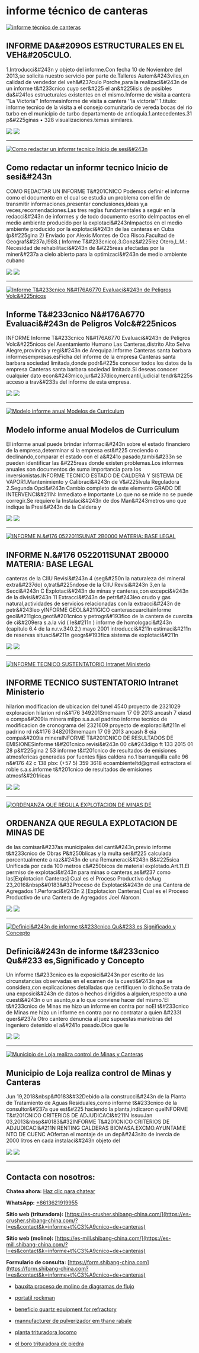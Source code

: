 # informe técnico de canteras

<a href="https://swt.shibang-china.com/?l=es&img&k=informe+t%C3%A9cnico+de+canteras" target="_blank">![informe técnico de canteras](http://static.shibang-china.com/all-800x300/128.jpg)</a>

## INFORME DA&#209OS ESTRUCTURALES EN EL VEH&#205CULO.
1.Introducci&#243n y objeto del informe.Con fecha 10 de Noviembre del 2013,se solicita nuestro servicio por parte de.Talleres Autom&#243viles,en calidad de vendedor del veh&#237culo Porche,para la realizaci&#243n de un informe t&#233cnico cuyo ser&#225 el an&#225lisis de posibles da&#241os estructurales existentes en el mismo.Informe de visita a cantera ''La Victoria'' Informesinforme de visita a cantera ''la victoria'' 1.titulo: informe tecnico de la visita a el consejo comunitario de vereda bocas del rio turbo en el municipio de turbo departamento de antioquia.1.antecedentes.31 p&#225ginas • 328 visualizaciones.temas similares.


<a href="https://whatsapp.shibangsoft.com/WhatsApp.php" target="_blank" title="WhatsApp">![](http://static.shibang-china.com/icon/whatsapp.png)</a> <a href="https://swt.shibang-china.com/?l=es&icon&k=informe+t%C3%A9cnico+de+canteras" target="_blank">![](http://static.shibang-china.com/icon/chat-es.png)</a>

---

<a href="https://swt.shibang-china.com/?l=es&img&k=informe+t%C3%A9cnico+de+canteras" target="_blank">![Como redactar un informr tecnico Inicio de sesi&#243n](http://static.shibang-china.com/all-800x300/17.jpg)</a>

## Como redactar un informr tecnico Inicio de sesi&#243n
COMO REDACTAR UN INFORME T&#201CNICO Podemos definir el informe como el documento en el cual se estudia un problema con el fin de transmitir informaciones,presentar conclusiones,ideas y,a veces,recomendaciones.Las tres reglas fundamentales a seguir en la redacci&#243n de informes y de todo documento escrito deImpactos en el medio ambiente producido por la explotaci&#243nImpactos en el medio ambiente producido por la explotaci&#243n de las canteras en Cuba (p&#225gina 2) Enviado por Alexis Montes de Oca Risco.Facultad de Geograf&#237a,l988.( Informe T&#233cnico).3.Gonz&#225lez Otero,L.M.: Necesidad de rehabilitaci&#243n de &#225reas afectadas por la miner&#237a a cielo abierto para la optimizaci&#243n de medio ambiente cubano


<a href="https://whatsapp.shibangsoft.com/WhatsApp.php" target="_blank" title="WhatsApp">![](http://static.shibang-china.com/icon/whatsapp.png)</a> <a href="https://swt.shibang-china.com/?l=es&icon&k=informe+t%C3%A9cnico+de+canteras" target="_blank">![](http://static.shibang-china.com/icon/chat-es.png)</a>

---

<a href="https://swt.shibang-china.com/?l=es&img&k=informe+t%C3%A9cnico+de+canteras" target="_blank">![Informe T&#233cnico N&#176A6770 Evaluaci&#243n de Peligros Volc&#225nicos](http://static.shibang-china.com/all-800x300/546.jpg)</a>

## Informe T&#233cnico N&#176A6770 Evaluaci&#243n de Peligros Volc&#225nicos
INFORME Informe T&#233cnico N&#176A6770 Evaluaci&#243n de Peligros Volc&#225nicos del Asentamiento Humano Las Canteras,distrito Alto Selva Alegre,provincia y regi&#243n de Arequipa.Informe Canteras santa barbara informesempresas.esFicha del informe de la empresa Canteras santa barbara sociedad limitada,donde podr&#225s conocer todos los datos de la empresa Canteras santa barbara sociedad limitada.Si deseas conocer cualquier dato econ&#243mico,jur&#237dico,mercantil,judicial tendr&#225s acceso a trav&#233s del informe de esta empresa.


<a href="https://whatsapp.shibangsoft.com/WhatsApp.php" target="_blank" title="WhatsApp">![](http://static.shibang-china.com/icon/whatsapp.png)</a> <a href="https://swt.shibang-china.com/?l=es&icon&k=informe+t%C3%A9cnico+de+canteras" target="_blank">![](http://static.shibang-china.com/icon/chat-es.png)</a>

---

<a href="https://swt.shibang-china.com/?l=es&img&k=informe+t%C3%A9cnico+de+canteras" target="_blank">![Modelo informe anual Modelos de Curriculum](http://static.shibang-china.com/all-800x300/573.jpg)</a>

## Modelo informe anual Modelos de Curriculum
El informe anual puede brindar informaci&#243n sobre el estado financiero de la empresa,determinar si la empresa est&#225 creciendo o declinando,comparar el estado con el a&#241o pasado,tambi&#233n se pueden identificar las &#225reas donde existen problemas.Los informes anuales son documentos de suma importancia para los inversionistas.INFORME TECNICO ESTADO DE CALDERA Y SISTEMA DE VAPOR1.Mantenimiento y Calibraci&#243n de V&#225lvula Reguladora 2.Segunda Opci&#243n Cambio completo de este elemento GRADO DE INTERVENCI&#211N: Inmediato e Importante Lo que no se mide no se puede corregir.Se requiere la Instalaci&#243n de dos Man&#243metros uno que indique la Presi&#243n de la Caldera y


<a href="https://whatsapp.shibangsoft.com/WhatsApp.php" target="_blank" title="WhatsApp">![](http://static.shibang-china.com/icon/whatsapp.png)</a> <a href="https://swt.shibang-china.com/?l=es&icon&k=informe+t%C3%A9cnico+de+canteras" target="_blank">![](http://static.shibang-china.com/icon/chat-es.png)</a>

---

<a href="https://swt.shibang-china.com/?l=es&img&k=informe+t%C3%A9cnico+de+canteras" target="_blank">![INFORME N.&#176 0522011SUNAT 2B0000 MATERIA: BASE LEGAL](http://static.shibang-china.com/all-800x300/235.jpg)</a>

## INFORME N.&#176 0522011SUNAT 2B0000 MATERIA: BASE LEGAL
canteras de la CIIU Revisi&#243n 4 (seg&#250n la naturaleza del mineral extra&#237do) o,trat&#225ndose de la CIIU Revisi&#243n 3,en la Secci&#243n C Explotaci&#243n de minas y canteras,con excepci&#243n de la divisi&#243n 11 Extracci&#243n de petr&#243leo crudo y gas natural,actividades de servicios relacionadas con la extracci&#243n de petr&#243leo yINFORME GEOL&#211GICO canterascuarcitainforme geol&#211gico,geot&#201cnico y petrogr&#193fico de la cantera de cuarcita de ci&#209era s.a.la vid ( le&#211n ) informe de homologaci&#243n (capitulo 6.4 de la n.r.v.340.2.) mayo 2001 introducci&#211n estimaci&#211n de reservas situaci&#211n geogr&#193fica sistema de explotaci&#211n


<a href="https://whatsapp.shibangsoft.com/WhatsApp.php" target="_blank" title="WhatsApp">![](http://static.shibang-china.com/icon/whatsapp.png)</a> <a href="https://swt.shibang-china.com/?l=es&icon&k=informe+t%C3%A9cnico+de+canteras" target="_blank">![](http://static.shibang-china.com/icon/chat-es.png)</a>

---

<a href="https://swt.shibang-china.com/?l=es&img&k=informe+t%C3%A9cnico+de+canteras" target="_blank">![INFORME TECNICO SUSTENTATORIO Intranet Ministerio](http://static.shibang-china.com/all-800x300/190.jpg)</a>

## INFORME TECNICO SUSTENTATORIO Intranet Ministerio
hilarion modificacion de ubicacion del tunel 4540 proyecto de 2321029 exploracion hilarion rd n&#176 3492013memaam 17 09 2013 ancash 7 eiasd e compa&#209ia minera milpo s.a.a.el padrino informe tecnico de modificacion de cronograma del 2321609 proyecto de exploraci&#211n el padrino rd n&#176 3482013memaam 17 09 2013 ancash 8 eia compa&#209ia mineraINFORME T&#201CNICO DE RESULTADOS DE EMISIONESinforme t&#201cnico revisi&#243n 00 c&#243digo ft 133 2015 01 28 p&#225gina 2 53 informe t&#201cnico de resultados de emisiones atmosfericas generadas por fuentes fijas caldera no.1 barranquilla calle 96 n&#176 42 c 138 pbx: (+57 5) 359 3618 ecoambienteltd@gmail extractora el roble s.a.s.informe t&#201cnico de resultados de emisiones atmosf&#201ricas


<a href="https://whatsapp.shibangsoft.com/WhatsApp.php" target="_blank" title="WhatsApp">![](http://static.shibang-china.com/icon/whatsapp.png)</a> <a href="https://swt.shibang-china.com/?l=es&icon&k=informe+t%C3%A9cnico+de+canteras" target="_blank">![](http://static.shibang-china.com/icon/chat-es.png)</a>

---

<a href="https://swt.shibang-china.com/?l=es&img&k=informe+t%C3%A9cnico+de+canteras" target="_blank">![ORDENANZA QUE REGULA EXPLOTACION DE MINAS DE](http://static.shibang-china.com/all-800x300/920.jpg)</a>

## ORDENANZA QUE REGULA EXPLOTACION DE MINAS DE
de las comisar&#237as municipales del cant&#243n,previo informe t&#233cnico de Obras P&#250blicas y la multa ser&#225 calculada porcentualmente a raz&#243n de una Remuneraci&#243n B&#225sica Unificada por cada 100 metros c&#250bicos de material explotado.Art.11.El permiso de explotaci&#243n para minas o canteras,as&#237 como las[Explotacion Canteras] Cual es el Proceso Productivo deAug 23,2016&nbsp&#0183&#32Proceso de Explotaci&#243n de una Cantera de Agregados 1.Perforaci&#243n 2.[Explotacion Canteras] Cual es el Proceso Productivo de una Cantera de Agregados Joel Alarcon.


<a href="https://whatsapp.shibangsoft.com/WhatsApp.php" target="_blank" title="WhatsApp">![](http://static.shibang-china.com/icon/whatsapp.png)</a> <a href="https://swt.shibang-china.com/?l=es&icon&k=informe+t%C3%A9cnico+de+canteras" target="_blank">![](http://static.shibang-china.com/icon/chat-es.png)</a>

---

<a href="https://swt.shibang-china.com/?l=es&img&k=informe+t%C3%A9cnico+de+canteras" target="_blank">![Definici&#243n de informe t&#233cnico Qu&#233 es,Significado y Concepto](http://static.shibang-china.com/all-800x300/176.jpg)</a>

## Definici&#243n de informe t&#233cnico Qu&#233 es,Significado y Concepto
Un informe t&#233cnico es la exposici&#243n por escrito de las circunstancias observadas en el examen de la cuesti&#243n que se considera,con explicaciones detalladas que certifiquen lo dicho.Se trata de una exposici&#243n de datos o hechos dirigidos a alguien,respecto a una cuesti&#243n o un asunto,o a lo que conviene hacer del mismo.'El t&#233cnico de Minas me hizo un informe en contra por noEl t&#233cnico de Minas me hizo un informe en contra por no contratar a quien &#233l quer&#237a Otro cantero denuncia al juez supuestas maniobras del ingeniero detenido el a&#241o pasado.Dice que le


<a href="https://whatsapp.shibangsoft.com/WhatsApp.php" target="_blank" title="WhatsApp">![](http://static.shibang-china.com/icon/whatsapp.png)</a> <a href="https://swt.shibang-china.com/?l=es&icon&k=informe+t%C3%A9cnico+de+canteras" target="_blank">![](http://static.shibang-china.com/icon/chat-es.png)</a>

---

<a href="https://swt.shibang-china.com/?l=es&img&k=informe+t%C3%A9cnico+de+canteras" target="_blank">![Municipio de Loja realiza control de Minas y Canteras](http://static.shibang-china.com/all-800x300/1039.jpg)</a>

## Municipio de Loja realiza control de Minas y Canteras
Jun 19,2018&nbsp&#0183&#32Debido a la construcci&#243n de la Planta de Tratamiento de Aguas Residuales,como informe t&#233cnico de la consultor&#237a que est&#225 haciendo la planta,indicaron queINFORME T&#201CNICO CRITERIOS DE ADJUDICACI&#211N IssuuJan 03,2013&nbsp&#0183&#32INFORME T&#201CNICO CRITERIOS DE ADJUDICACI&#211N RENTING CALDERAS BIOMASA.EXCMO.AYUNTAMIE NTO DE CUENC AOfertan el montaje de un dep&#243sito de inercia de 2000 litros en cada instalaci&#243n objeto del


<a href="https://whatsapp.shibangsoft.com/WhatsApp.php" target="_blank" title="WhatsApp">![](http://static.shibang-china.com/icon/whatsapp.png)</a> <a href="https://swt.shibang-china.com/?l=es&icon&k=informe+t%C3%A9cnico+de+canteras" target="_blank">![](http://static.shibang-china.com/icon/chat-es.png)</a>

---
## Contacta con nosotros:

**Chatea ahora:** [Haz clic para chatear](https://swt.shibang-china.com?l=es&contact&k=informe+t%C3%A9cnico+de+canteras)

**WhatsApp:**  [+8613621919955](https://whatsapp.shibangsoft.com/WhatsApp.php)

**Sitio web (trituradora):** [https://es-crusher.shibang-china.com/](https://es-crusher.shibang-china.com/?l=es&contact&k=informe+t%C3%A9cnico+de+canteras)

**Sitio web (molino):** [https://es-mill.shibang-china.com/](https://es-mill.shibang-china.com/?l=es&contact&k=informe+t%C3%A9cnico+de+canteras)

**Formulario de consulta:** [https://form.shibang-china.com](https://form.shibang-china.com?l=es&contact&k=informe+t%C3%A9cnico+de+canteras)

* [bauxita proceso de molino de diagramas de flujo](../75/bauxita%20proceso%20de%20molino%20de%20diagramas%20de%20flujo.md)

* [portatil rockman](../69/portatil%20rockman.md)

* [beneficio quartz equipment for refractory](../66/beneficio%20quartz%20equipment%20for%20refractory.md)

* [mannufacturer de pulverizador em thane rabale](../79/mannufacturer%20de%20pulverizador%20em%20thane%20rabale.md)

* [planta trituradora locomo](../68/planta%20trituradora%20locomo.md)

* [el boro trituradora de piedra](../68/el%20boro%20trituradora%20de%20piedra.md)